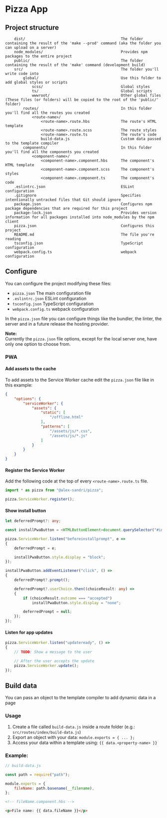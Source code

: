 # Pizza App

## Project structure

```
    dist/                                           The folder containing the result of the 'make --prod' command (aka the folder you can upload on a server)
    node_modules/                                   Provides npm packages to the entire project
    public/                                         The folder containing the result of the 'make' command (development build)
    src/                                            The folder you'll write code into
        global/                                     Use this folder to add global styles or scripts
            scss/                                   Global styles
            ts/                                     Global scripts
            wwwroot/                                Other global files (These files (or folders) will be copied to the root of the 'public/' folder)
        routes/                                     In this folder you'll find all the routes you created
            <route-name>/
                <route-name>.route.hbs              The route's HTML template
                <route-name>.route.scss             The route styles
                <route-name>.route.ts               The route's code
                build-data.js                       Custom data passed to the template compiler
        components/                                 In this folder you'll find all the components you created
            <component-name>/
                <component-name>.component.hbs      The component's HTML template
                <component-name>.component.scss     The component's styles
                <component-name>.component.ts       The component's code
    .eslintrc.json                                  ESLint configuration
    .gitignore                                      Specifies intentionally untracked files that Git should ignore
    package.json                                    Configures npm package dependencies that are required for this project
    package-lock.json                               Provides version information for all packages installed into node_modules by the npm client
    pizza.json                                      Configures this project
    README.md                                       The file you're reading
    tsconfig.json                                   TypeScript configuration
    webpack.config.ts                               webpack configuration
```

## Configure

You can configure the project modifying these files:
 - `pizza.json` The main configuration file
 - `.eslintrc.json` ESLint configuration
 - `tsconfig.json` TypeScript configuration
 - `webpack.config.ts` webpack configuration

In the `pizza.json` file you can configure things like the bundler, the linter, the server and in a future release the hosting provider.

**Note:**\
Currently the `pizza.json` file options, except for the local server one, have only one option to choose from.

### PWA

#### Add assets to the cache

To add assets to the Service Worker cache edit the `pizza.json` file like in this example:

```json
{
    "options": {
        "serviceWorker": {
            "assets": {
                "static": [
                    "/offline.html"
                ],
                "patterns": [
                    "/assets/js/*.css",
                    "/assets/js/*.js"
                ]
            }
        }
    }
}
```

#### Register the Service Worker
Add the following code at the top of every `<route-name>.route.ts` file.

```typescript
import * as pizza from "@alex-sandri/pizza";

pizza.ServiceWorker.register();
```

#### Show install button

```typescript
let deferredPrompt?: any;

const installPwaButton = <HTMLButtonElement>document.querySelector("#install-pwa");

pizza.ServiceWorker.listen("beforeinstallprompt", e =>
{
    deferredPrompt = e;

    installPwaButton.style.display = "block";
});

installPwaButton.addEventListener("click", () =>
{
	deferredPrompt?.prompt();

	deferredPrompt?.userChoice.then((choiceResult: any) =>
	{
        if (choiceResult.outcome === "accepted")
            installPwaButton.style.display = "none";

		deferredPrompt = null;
	});
});
```

#### Listen for app updates

```typescript
pizza.ServiceWorker.listen("updateready", () =>
{
    // TODO: Show a message to the user

    // After the user accepts the update
    pizza.ServiceWorker.update();
});
```

## Build data

You can pass an object to the template compiler to add dynamic data in a page

### Usage

1. Create a file called `build-data.js` inside a route folder (e.g.: `src/routes/index/build-data.js`)
2. Export an object with your data: `module.exports = { ... };`
3. Access your data within a template using: `{{ data.<property-name> }}`

### Example:

```javascript
// build-data.js

const path = require("path");

module.exports = {
    fileName: path.basename(__filename),
};
```

```html
<!-- fileName.component.hbs -->

<p>File name: {{ data.fileName }}</p>
```
